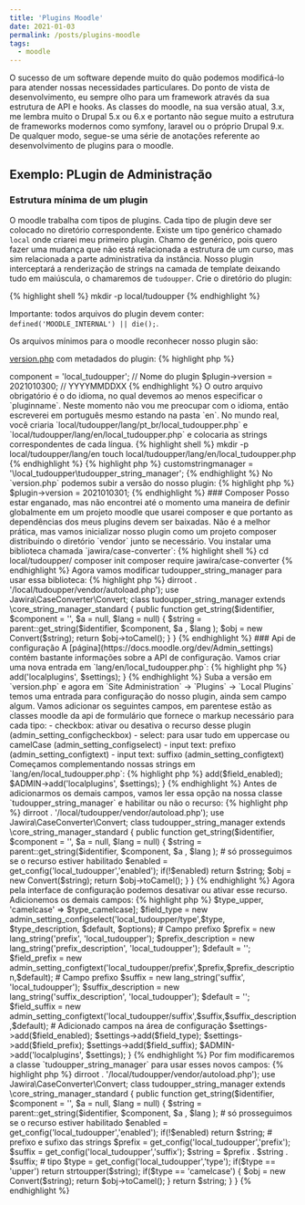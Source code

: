 ```yaml
---
title: 'Plugins Moodle'
date: 2021-01-03
permalink: /posts/plugins-moodle
tags:
  - moodle
---
```


O sucesso de um software depende muito do quão podemos modificá-lo para atender
nossas necessidades particulares. Do ponto de vista de desenvolvimento, eu sempre
olho para um framework através da sua estrutura de API e hooks. As classes do moodle, 
na sua versão atual, 3.x, me lembra muito o Drupal 5.x ou 6.x e portanto não segue muito
a estrutura de frameworks modernos como symfony, laravel ou o próprio Drupal 9.x.
De qualquer modo, segue-se uma série de anotações referente ao desenvolvimento de plugins
para o moodle.

<ul id="toc"></ul>

## Exemplo: PLugin de Administração

### Estrutura mínima de um plugin

O moodle trabalha com tipos de plugins. Cada tipo de plugin deve ser colocado
no diretório correspondente. Existe um tipo genérico chamado `local` onde criarei
meu primeiro plugin. Chamo de genérico, pois quero fazer uma mudança que não está 
relacionada a estrutura de um curso, mas sim relacionada a parte administrativa
da instância. 
Nosso plugin interceptará a renderização de strings na camada de template 
deixando tudo em maiúscula, o chamaremos de `tudoupper`.
Crie o diretório do plugin:

{% highlight shell %}
mkdir -p local/tudoupper
{% endhighlight %}

Importante: todos arquivos do plugin devem conter: `defined('MOODLE_INTERNAL') || die();`.

Os arquivos mínimos para o moodle reconhecer nosso plugin são:

[version.php](https://docs.moodle.org/dev/version.php) com metadados do plugin:
{% highlight php %}
<?php
defined('MOODLE_INTERNAL') || die();
$plugin->component = 'local_tudoupper'; // Nome do plugin
$plugin->version = 2021010300; //  YYYYMMDDXX
{% endhighlight %}

O outro arquivo obrigatório é o do idioma, no qual devemos ao menos
especificar o `pluginname`. Neste momento não vou me preocupar com o idioma,
então escreverei em português mesmo estando na pasta `en`. No mundo real,
você criaria `local/tudoupper/lang/pt_br/local_tudoupper.php` 
e `local/tudoupper/lang/en/local_tudoupper.php` e colocaria as strings
correspondentes de cada língua.

{% highlight shell %}
mkdir -p local/tudoupper/lang/en
touch local/tudoupper/lang/en/local_tudoupper.php
{% endhighlight %}

{% highlight php %}
<?php
defined('MOODLE_INTERNAL') || die();
$string['pluginname'] = 'Plugin que deixa tudo maiúsculo';
{% endhighlight %}

Neste momento, ao acessar o moodle como `site administrator` o sistema
reconhecerá e habilitará nosso plugin. 

### String API

Grande parte das classes que no geral vamos querer alterar em um plugin
do tipo `local` estão em `lib/classes`. Queremos interceptar a classe que
renderiza string para o template, assim vamos na busca de uma interface
que trare de string:

{% highlight shell %}
find ./lib/classes -iname "*string*"
{% endhighlight %}

Identificamos a interface `./lib/classes/string_manager.php` que é 
implementada pela classe `./lib/classes/string_manager_standard.php`. 
Há um método chamado `get_string` com a descrição: Get String 
returns a requested string.

No nosso plugin criaremos um diretórios chamado `classes`:
{% highlight shell %}
mkdir -p local/tudoupper/classes
touch local/tudoupper/classes/tudoupper_string_manager.php
{% endhighlight %}

Em tudoupper_string_manager.php vamos extender core_string_manager_standard
e sobrescrever o método get_string() copiando sua assinatura assim como
definida na interface:

{% highlight php %}
<?php
namespace local_tudoupper;
defined('MOODLE_INTERNAL') || die();
class tudoupper_string_manager extends \core_string_manager_standard {
  public function get_string($identifier, $component = '', $a = null, $lang = null) {
    $string = parent::get_string($identifier, $component, $a , $lang );
    return strtoupper($string);
  }
}
{% endhighlight %}

Conforme a [documentação](https://docs.moodle.org/dev/String_API) informamos
ao moodle no `config.php` para usar nossa classe ao invés da `core_string_manager_standard`:

{% highlight php %}
$CFG->customstringmanager = '\local_tudoupper\tudoupper_string_manager';
{% endhighlight %}

No `version.php` podemos subir a versão do nosso plugin:
{% highlight php %}
$plugin->version = 2021010301;
{% endhighlight %}

### Composer

Posso estar enganado, mas não encontrei até o momento uma maneira de definir
globalmente em um projeto moodle que usarei composer e que portanto as dependências
dos meus plugins devem ser baixadas. Não é a melhor prática, mas vamos inicializar
nosso plugin como um projeto composer distribuindo o diretório 
`vendor` junto se necessário. Vou instalar uma biblioteca chamada `jawira/case-converter`:

{% highlight shell %}
cd local/tudoupper/
composer init
composer require jawira/case-converter
{% endhighlight %}

Agora vamos modificar tudoupper_string_manager para usar essa biblioteca:

{% highlight php %}
<?php
namespace local_tudoupper;

defined('MOODLE_INTERNAL') || die();
require_once($CFG->dirroot . '/local/tudoupper/vendor/autoload.php');

use Jawira\CaseConverter\Convert;

class tudoupper_string_manager extends \core_string_manager_standard {
  public function get_string($identifier, $component = '', $a = null, $lang = null) {
    $string = parent::get_string($identifier, $component, $a , $lang );
    $obj = new Convert($string);
    return $obj->toCamel();
  }
}
{% endhighlight %}

### Api de configuração

A [página](https://docs.moodle.org/dev/Admin_settings) contém bastante informações
sobre a API de configuração.

Vamos criar uma nova entrada em `lang/en/local_tudoupper.php`:
{% highlight php %}
<?php
defined('MOODLE_INTERNAL') || die();
$string['pluginname'] = 'Plugin que deixa tudo maiúsculo';
$string['title'] = 'Configurações do plugin super massa tudoupper';
{% endhighlight %}

Adicionemos um novo arquivo chamado `settings.php` no nosso plugin
tendo uma condição com `$hassiteconfig` que restringe esse acesso 
apenas para administradores da plataforma. 
Manipularemos um objetos do tipo `admin_settingpage` que cuidará 
da camada de formulário e persistência no banco de dados das
configurações do plugin. Depois adicionamos esse objeto na variável global 
`$ADMIN` que se encarregará de disponibilizar as opções do nosso
plugin na área de configurações da plataforma. 

{% highlight php %}
<?php
defined('MOODLE_INTERNAL') || die();
 
if ($hassiteconfig) {
    $title = new lang_string('title', 'local_tudoupper');
    $settings = new admin_settingpage('local_tudoupper', $title);
    $ADMIN->add('localplugins', $settings);
}
{% endhighlight %}

Suba a versão em `version.php` e agora em `Site Administration` -> 
`Plugins` -> `Local Plugins` temos uma entrada para configuração do
nosso plugin, ainda sem campo algum. 

Vamos adicionar os seguintes campos, em parentese estão as classes moodle
da api de formulário que fornece o markup necessário para cada tipo:

- checkbox: ativar ou desativa o recurso desse plugin (admin_setting_configcheckbox)
- select: para usar tudo em uppercase ou camelCase (admin_setting_configselect)
- input text: prefixo (admin_setting_configtext)
- input text: suffixo (admin_setting_configtext)

Começamos complementando nossas strings em `lang/en/local_tudoupper.php`:
{% highlight php %}
<?php
defined('MOODLE_INTERNAL') || die();

$string['pluginname'] = 'Plugin que deixa tudo maiúsculo';
$string['title'] = 'Configurações do plugin super massa tudoupper';

$string['enabled'] = 'Habilitar tudoupper?';
$string['enabled_description'] = 'Habilitar esse recurso na plataforma moodle';

$string['type'] = 'Configura tipo';
$string['type_description'] = 'Tipo que deseja para o plugin tudoupper';
$string['type_upper'] = 'Tudo em Maiúscula';
$string['type_camelcase'] = 'Tudo em CamelCase';

$string['prefix'] = 'Configura prefixo';
$string['prefix_description'] = 'Colocar um prefixo em todas strings';

$string['suffix'] = 'Configura sufixo';
$string['suffix_description'] = 'Colocar um sufixo em todas strings';

{% endhighlight %}

Inicialmente vamos adicionar somente o campo `$enabled`:

{% highlight php %}
<?php
defined('MOODLE_INTERNAL') || die();
 
if ($hassiteconfig) {
    
    # Inicializando objeto admin_settingpage
    $title = new lang_string('title', 'local_tudoupper');
    $settings = new admin_settingpage('local_tudoupper', $title);

    # Campo para habilitar ou desabilitar recurso
    $enabled = new lang_string('enabled', 'local_tudoupper');
    $enabled_description = new lang_string('enabled_description', 'local_tudoupper');
    $field_enabled = new admin_setting_configcheckbox('local_tudoupper/enabled',$enabled,$enabled_description,1);

    # Adicionado campos na área de configuração
    $settings->add($field_enabled);
    $ADMIN->add('localplugins', $settings);
}
{% endhighlight %}

Antes de adicionarmos os demais campos, vamos ler essa opção na nossa
classe `tudoupper_string_manager` e habilitar ou não o recurso:

{% highlight php %}
<?php
namespace local_tudoupper;

defined('MOODLE_INTERNAL') || die();
require_once($CFG->dirroot . '/local/tudoupper/vendor/autoload.php');

use Jawira\CaseConverter\Convert;

class tudoupper_string_manager extends \core_string_manager_standard {
  public function get_string($identifier, $component = '', $a = null, $lang = null) {

    $string = parent::get_string($identifier, $component, $a , $lang );

    # só prosseguimos se o recurso estiver habilitado
    $enabled = get_config('local_tudoupper','enabled');
    if(!$enabled) return $string;
    
    $obj = new Convert($string);
    return $obj->toCamel();
  }
}
{% endhighlight %}

Agora pela interface de configuração podemos desativar ou ativar esse recurso.

Adicionemos os demais campos:

{% highlight php %}
<?php
defined('MOODLE_INTERNAL') || die();
 
if ($hassiteconfig) {
    
    # Inicializando objeto admin_settingpage
    $title = new lang_string('title', 'local_tudoupper');
    $settings = new admin_settingpage('local_tudoupper', $title);

    # Campo para habilitar ou desabilitar recurso
    $enabled = new lang_string('enabled', 'local_tudoupper');
    $enabled_description = new lang_string('enabled_description', 'local_tudoupper');
    $field_enabled = new admin_setting_configcheckbox('local_tudoupper/enabled',$enabled,$enabled_description,1);

    # Campos tipo
    $type = new lang_string('type', 'local_tudoupper');
    $type_description = new lang_string('type_description', 'local_tudoupper');
    $type_upper = new lang_string('type_upper', 'local_tudoupper');
    $type_camelcase = new lang_string('type_camelcase', 'local_tudoupper');
    $default = 'upper';
    $options = ['upper' => $type_upper, 'camelcase' => $type_camelcase];
    $field_type = new admin_setting_configselect('local_tudoupper/type',$type, $type_description, $default, $options);

    # Campo prefixo
    $prefix = new lang_string('prefix', 'local_tudoupper');
    $prefix_description = new lang_string('prefix_description', 'local_tudoupper');
    $default = '';
    $field_prefix = new admin_setting_configtext('local_tudoupper/prefix',$prefix,$prefix_description,$default);

    # Campo prefixo
    $suffix = new lang_string('suffix', 'local_tudoupper');
    $suffix_description = new lang_string('suffix_description', 'local_tudoupper');
    $default = '';
    $field_suffix = new admin_setting_configtext('local_tudoupper/suffix',$suffix,$suffix_description,$default);

    # Adicionado campos na área de configuração
    $settings->add($field_enabled);
    $settings->add($field_type);
    $settings->add($field_prefix);
    $settings->add($field_suffix);
    $ADMIN->add('localplugins', $settings);
}
{% endhighlight %}

Por fim modificaremos a classe `tudoupper_string_manager` para usar
esses novos campos:
{% highlight php %}
<?php
namespace local_tudoupper;

defined('MOODLE_INTERNAL') || die();
require_once($CFG->dirroot . '/local/tudoupper/vendor/autoload.php');

use Jawira\CaseConverter\Convert;

class tudoupper_string_manager extends \core_string_manager_standard {
  public function get_string($identifier, $component = '', $a = null, $lang = null) {

    $string = parent::get_string($identifier, $component, $a , $lang );

    # só prosseguimos se o recurso estiver habilitado
    $enabled = get_config('local_tudoupper','enabled');
    if(!$enabled) return $string;

    # prefixo e sufixo das strings
    $prefix = get_config('local_tudoupper','prefix');
    $suffix = get_config('local_tudoupper','suffix');
    $string =  $prefix . $string .  $suffix;

    # tipo
    $type = get_config('local_tudoupper','type');
    if($type == 'upper') return strtoupper($string);
    if($type == 'camelcase') {
      $obj = new Convert($string);
      return $obj->toCamel();
    }
    return $string;
  }
}
{% endhighlight %}





